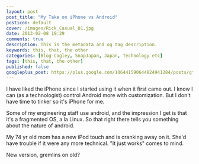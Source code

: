 ```yaml
---
layout: post
post_title: "My Take on iPhone vs Android"
posticon: default
cover: /images/Rick_Casual_01.jpg
date: 2013-02-08 19:29
comments: true
description: This is the metadata and og tag description.
keywords: this, that, the other
categories: [Blog-Cogley, SnapJapan, Japan, Technology etc]
tags: [this, that, the other]
published: false
googleplus_post: https://plus.google.com/106441590644824941284/posts/gt84GQtzYRC
---
```



I have liked the iPhone since I started using it when it first came out. I know I can (as a technologist) control Android more with customization. But I don't have time to tinker so it's iPhone for me.

Some of my engineering staff use android, and the impression I get is that it's a fragmented OS, a la Linux. So that right there tells you something about the nature of android.

My 74 yr old mom has a new iPod touch and is cranking away on it. She'd have trouble if it were any more technical. "It just works" comes to mind.

New version, gremlins on old? 